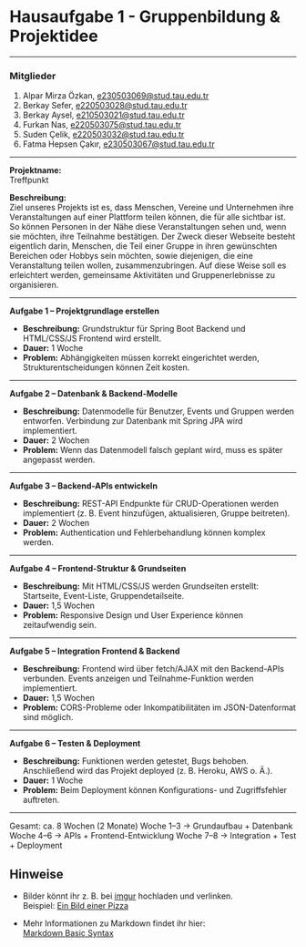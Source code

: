 # Hausaufgabe 1 - Gruppenbildung & Projektidee

---


### Mitglieder

1. Alpar Mirza Özkan, e230503069@stud.tau.edu.tr  
2. Berkay Sefer, e220503028@stud.tau.edu.tr
3. Berkay Aysel, e210503021@stud.tau.edu.tr
4. Furkan Nas, e220503075@stud.tau.edu.tr
5. Suden Çelik, e220503032@stud.tau.edu.tr 
6. Fatma Hepsen Çakır, e230503067@stud.tau.edu.tr

---

**Projektname:**  
Treffpunkt 

**Beschreibung:**  
Ziel unseres Projekts ist es, dass Menschen, Vereine und Unternehmen ihre Veranstaltungen auf einer Plattform teilen können, die für alle sichtbar ist. So können Personen in der Nähe diese Veranstaltungen sehen und, wenn sie möchten, ihre Teilnahme bestätigen. Der Zweck dieser Webseite besteht eigentlich darin, Menschen, die Teil einer Gruppe in ihren gewünschten Bereichen oder Hobbys sein möchten, sowie diejenigen, die eine Veranstaltung teilen wollen, zusammenzubringen. Auf diese Weise soll es erleichtert werden, gemeinsame Aktivitäten und Gruppenerlebnisse zu organisieren.

---


**Aufgabe 1 – Projektgrundlage erstellen**  
- **Beschreibung:** Grundstruktur für Spring Boot Backend und HTML/CSS/JS Frontend wird erstellt.
- **Dauer:** 1 Woche
- **Problem:** Abhängigkeiten müssen korrekt eingerichtet werden, Strukturentscheidungen können Zeit kosten.

---

**Aufgabe 2 – Datenbank & Backend-Modelle**  
- **Beschreibung:** Datenmodelle für Benutzer, Events und Gruppen werden entworfen. Verbindung zur Datenbank mit Spring JPA wird implementiert.  
- **Dauer:** 2 Wochen
- **Problem:** Wenn das Datenmodell falsch geplant wird, muss es später angepasst werden.

---

**Aufgabe 3 – Backend-APIs entwickeln**  
- **Beschreibung:** REST-API Endpunkte für CRUD-Operationen werden implementiert (z. B. Event hinzufügen, aktualisieren, Gruppe beitreten). 
- **Dauer:** 2 Wochen
- **Problem:** Authentication und Fehlerbehandlung können komplex werden.

---

**Aufgabe 4 – Frontend-Struktur & Grundseiten**  
- **Beschreibung:** Mit HTML/CSS/JS werden Grundseiten erstellt: Startseite, Event-Liste, Gruppendetailseite.
- **Dauer:** 1,5 Wochen 
- **Problem:** Responsive Design und User Experience können zeitaufwendig sein.  

---

**Aufgabe 5 – Integration Frontend & Backend**  
- **Beschreibung:** Frontend wird über fetch/AJAX mit den Backend-APIs verbunden. Events anzeigen und Teilnahme-Funktion werden implementiert.
- **Dauer:** 1,5 Wochen  
- **Problem:** CORS-Probleme oder Inkompatibilitäten im JSON-Datenformat sind möglich. 

---

**Aufgabe 6 – Testen & Deployment**  
- **Beschreibung:** Funktionen werden getestet, Bugs behoben. Anschließend wird das Projekt deployed (z. B. Heroku, AWS o. Ä.).
- **Dauer:** 1 Woche
- **Problem:** Beim Deployment können Konfigurations- und Zugriffsfehler auftreten.

---

Gesamt: ca. 8 Wochen (2 Monate)
Woche 1–3 → Grundaufbau + Datenbank
Woche 4–6 → APIs + Frontend-Entwicklung
Woche 7–8 → Integration + Test + Deployment

## Hinweise
- Bilder könnt ihr z. B. bei [imgur](https://www.imgur.com) hochladen und verlinken.  
  Beispiel: [Ein Bild einer Pizza](https://i.imgur.com/PmEODOY.jpg)  

- Mehr Informationen zu Markdown findet ihr hier:  
  [Markdown Basic Syntax](https://www.markdownguide.org/basic-syntax/)  

